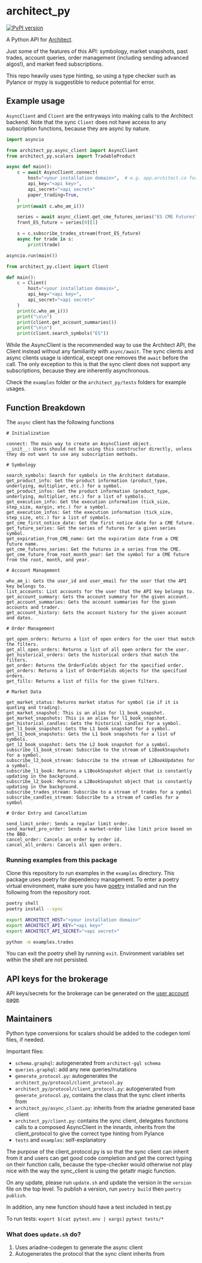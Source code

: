 # architect_py
[![PyPI version](https://img.shields.io/pypi/v/architect-py.svg)](https://pypi.org/project/architect-py/)

A Python API for [Architect](https://architect.co).

Just some of the features of this API:
symbology, market snapshots, past trades, account queries, order management (including sending advanced algos!), and market feed subscriptions.

This repo heavily uses type hinting, so using a type checker such as Pylance or mypy is suggestible to reduce potential for error.


## Example usage

`AsyncClient` and `Client` are the entryways into making calls to the Architect backend.
Note that the sync `Client` does not have access to any subscription functions, because they are async by nature.


```python
import asyncio

from architect_py.async_client import AsyncClient
from architect_py.scalars import TradableProduct

async def main():
    c = await AsyncClient.connect(
        host="<your installation domain>",  # e.g. app.architect.co for the brokerage
        api_key="<api key>",
        api_secret="<api secret>"
        paper_trading=True,
    )
    print(await c.who_am_i())

    series = await async_client.get_cme_futures_series("ES CME Futures")
    front_ES_future = series[0][1]

    s = c.subscribe_trades_stream(front_ES_future)
    async for trade in s:
        print(trade)

asyncio.run(main())
```

```python
from architect_py.client import Client

def main():
    c = Client(
        host="<your installation domain>",
        api_key="<api key>",
        api_secret="<api secret>"
    )
    print(c.who_am_i())
    print("\n\n")
    print(client.get_account_summaries())
    print("\n\n")
    print(client.search_symbols("ES"))
```

While the AsyncClient is the recommended way to use the Architect API, the Client instead without any familiarity with `async/await`.
The sync clients and async clients usage is identical, except one removes the `await` before the call. The only exception to this is that the sync client does not support any subscriptions, because they are inherently asynchronous.

Check the `examples` folder or the `architect_py/tests` folders for example usages.


## Function Breakdown


The `async` client has the following functions
```
# Initialization

connect: The main way to create an AsyncClient object.
__init__: Users should not be using this constructor directly, unless they do not want to use any subscription methods.

# Symbology

search_symbols: Search for symbols in the Architect database.
get_product_info: Get the product information (product_type, underlying, multiplier, etc.) for a symbol.
get_product_infos: Get the product information (product_type, underlying, multiplier, etc.) for a list of symbols.
get_execution_info: Get the execution information (tick_size, step_size, margin, etc.) for a symbol.
get_execution_infos: Get the execution information (tick_size, step_size, etc.) for a list of symbols.
get_cme_first_notice_date: Get the first notice date for a CME future.
get_future_series: Get the series of futures for a given series symbol.
get_expiration_from_CME_name: Get the expiration date from a CME future name.
get_cme_futures_series: Get the futures in a series from the CME.
get_cme_future_from_root_month_year: Get the symbol for a CME future from the root, month, and year.

# Account Management

who_am_i: Gets the user_id and user_email for the user that the API key belongs to.
list_accounts: List accounts for the user that the API key belongs to.
get_account_summary: Gets the account summary for the given account.
get_account_summaries: Gets the account summaries for the given accounts and trader.
get_account_history: Gets the account history for the given account and dates.

# Order Management

get_open_orders: Returns a list of open orders for the user that match the filters.
get_all_open_orders: Returns a list of all open orders for the user.
get_historical_orders: Gets the historical orders that match the filters.
get_order: Returns the OrderFields object for the specified order.
get_orders: Returns a list of OrderFields objects for the specified orders.
get_fills: Returns a list of fills for the given filters.

# Market Data

get_market_status: Returns market status for symbol (ie if it is quoting and trading).
get_market_snapshot: This is an alias for l1_book_snapshot.
get_market_snapshots: This is an alias for l1_book_snapshot.
get_historical_candles: Gets the historical candles for a symbol.
get_l1_book_snapshot: Gets the L1 book snapshot for a symbol.
get_l1_book_snapshots: Gets the L1 book snapshots for a list of symbols.
get_l2_book_snapshot: Gets the L2 book snapshot for a symbol.
subscribe_l1_book_stream: Subscribe to the stream of L1BookSnapshots for a symbol.
subscribe_l2_book_stream: Subscribe to the stream of L2BookUpdates for a symbol.
subscribe_l1_book: Returns a L1BookSnapshot object that is constantly updating in the background.
subscribe_l2_book: Returns a L2BookSnapshot object that is constantly updating in the background.
subscribe_trades_stream: Subscribe to a stream of trades for a symbol
subscribe_candles_stream: Subscribe to a stream of candles for a symbol

# Order Entry and Cancellation

send_limit_order: Sends a regular limit order.
send_market_pro_order: Sends a market-order like limit price based on the BBO.
cancel_order: Cancels an order by order id.
cancel_all_orders: Cancels all open orders.
```


### Running examples from this package

Clone this repository to run examples in the `examples` directory. This package
uses poetry for dependency management. To enter a poetry virtual environment, make
sure you have [poetry](https://python-poetry.org/docs/) installed and run the
following from the repository root.

```bash
poetry shell
poetry install --sync

export ARCHITECT_HOST="<your installation domain>"
export ARCHITECT_API_KEY="<api key>"
export ARCHITECT_API_SECRET="<api secret>"

python -m examples.trades
```

You can exit the poetry shell by running `exit`. Environment variables set
within the shell are not persisted.


## API keys for the brokerage

API keys/secrets for the brokerage can be generated on the [user account page](https://app.architect.co/user/account).


## Maintainers

Python type conversions for scalars should be added to the codegen toml files, if needed.

Important files:
- `schema.graphql`: autogenerated from `architect-gql schema`
- `queries.graphql`: add any new queries/mutations
- `generate_protocol.py`: autogenerates the `architect_py/protocol/client_protocol.py`
- `architect_py/protocol/client_protocol.py`: autogenerated from `generate_protocol.py`, contains the class that the sync client inherits from
- `architect_py/async_client.py`: inherits from the ariadne generated base client
- `architect_py/client.py`: contains the sync client, delegates functions calls to a composed AsyncClient in the innards, inherits from the client_protocol to give the correct type hinting from Pylance
- `tests` and `examples`: self-explanatory

The purpose of the client_protocol.py is so that the sync client can inherit from it and users can get good code completion and get the correct typing on their function calls, because
the type-checker would otherwise not play nice with the way the sync_client is using the getattr magic function.

On any update, please run `update.sh` and update the version in the `version` file on the top level.
To publish a version, run `poetry build` then `poetry publish`.


In addition, any new function should have a test included in test.py

To run tests:
`export $(cat pytest.env | xargs)`
`pytest tests/*`

### What does `update.sh` do?

1. Uses ariadne-codegen to generate the async client
2. Autogenerates the protocol that the sync client inherits from
